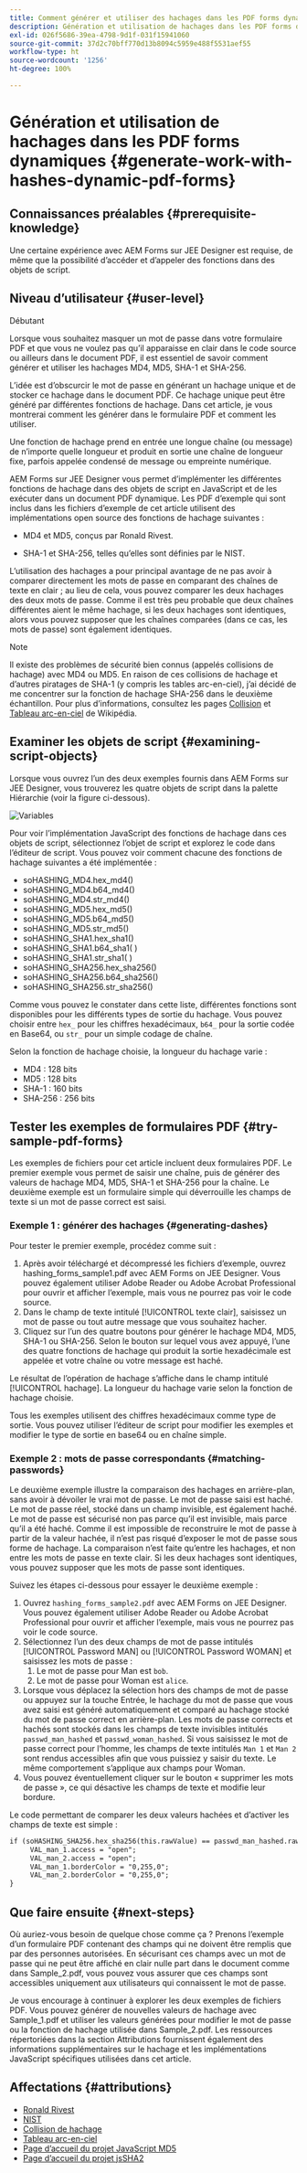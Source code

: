 ```yaml
---
title: Comment générer et utiliser des hachages dans les PDF forms dynamiques ?
description: Génération et utilisation de hachages dans les PDF forms dynamiques
exl-id: 026f5686-39ea-4798-9d1f-031f15941060
source-git-commit: 37d2c70bff770d13b8094c5959e488f5531aef55
workflow-type: ht
source-wordcount: '1256'
ht-degree: 100%

---
```


# Génération et utilisation de hachages dans les PDF forms dynamiques {#generate-work-with-hashes-dynamic-pdf-forms}


## Connaissances préalables {#prerequisite-knowledge}

Une certaine expérience avec AEM Forms sur JEE Designer est requise, de même que la possibilité d’accéder et d’appeler des fonctions dans des objets de script.

## Niveau d’utilisateur {#user-level}

Débutant

Lorsque vous souhaitez masquer un mot de passe dans votre formulaire PDF et que vous ne voulez pas qu’il apparaisse en clair dans le code source ou ailleurs dans le document PDF, il est essentiel de savoir comment générer et utiliser les hachages MD4, MD5, SHA-1 et SHA-256.

L’idée est d’obscurcir le mot de passe en générant un hachage unique et de stocker ce hachage dans le document PDF. Ce hachage unique peut être généré par différentes fonctions de hachage. Dans cet article, je vous montrerai comment les générer dans le formulaire PDF et comment les utiliser.

Une fonction de hachage prend en entrée une longue chaîne (ou message) de n’importe quelle longueur et produit en sortie une chaîne de longueur fixe, parfois appelée condensé de message ou empreinte numérique.

AEM Forms sur JEE Designer vous permet d’implémenter les différentes fonctions de hachage dans des objets de script en JavaScript et de les exécuter dans un document PDF dynamique. Les PDF d’exemple qui sont inclus dans les fichiers d’exemple de cet article utilisent des implémentations open source des fonctions de hachage suivantes :

* MD4 et MD5, conçus par Ronald Rivest.

* SHA-1 et SHA-256, telles qu’elles sont définies par le NIST.

L’utilisation des hachages a pour principal avantage de ne pas avoir à comparer directement les mots de passe en comparant des chaînes de texte en clair ; au lieu de cela, vous pouvez comparer les deux hachages des deux mots de passe. Comme il est très peu probable que deux chaînes différentes aient le même hachage, si les deux hachages sont identiques, alors vous pouvez supposer que les chaînes comparées (dans ce cas, les mots de passe) sont également identiques.

>[!NOTE]
>
>Il existe des problèmes de sécurité bien connus (appelés collisions de hachage) avec MD4 ou MD5. En raison de ces collisions de hachage et d’autres piratages de SHA-1 (y compris les tables arc-en-ciel), j’ai décidé de me concentrer sur la fonction de hachage SHA-256 dans le deuxième échantillon.  Pour plus d’informations, consultez les pages [Collision](https://fr.wikipedia.org/wiki/Collision_(informatique)) et [Tableau arc-en-ciel](https://fr.wikipedia.org/wiki/Rainbow_table) de Wikipédia.

## Examiner les objets de script {#examining-script-objects}

Lorsque vous ouvrez l’un des deux exemples fournis dans AEM Forms sur JEE Designer, vous trouverez les quatre objets de script dans la palette Hiérarchie (voir la figure ci-dessous).

![Variables](assets/variables.jpg)

Pour voir l’implémentation JavaScript des fonctions de hachage dans ces objets de script, sélectionnez l’objet de script et explorez le code dans l’éditeur de script.  Vous pouvez voir comment chacune des fonctions de hachage suivantes a été implémentée :

* soHASHING_MD4.hex_md4()
* soHASHING_MD4.b64_md4()
* soHASHING_MD4.str_md4()
* soHASHING_MD5.hex_md5()
* soHASHING_MD5.b64_md5()
* soHASHING_MD5.str_md5()
* soHASHING_SHA1.hex_sha1()
* soHASHING_SHA1.b64_sha1( )
* soHASHING_SHA1.str_sha1( )
* soHASHING_SHA256.hex_sha256()
* soHASHING_SHA256.b64_sha256()
* soHASHING_SHA256.str_sha256()

Comme vous pouvez le constater dans cette liste, différentes fonctions sont disponibles pour les différents types de sortie du hachage. Vous pouvez choisir entre `hex_` pour les chiffres hexadécimaux, `b64_` pour la sortie codée en Base64, ou `str_` pour un simple codage de chaîne.

Selon la fonction de hachage choisie, la longueur du hachage varie :

* MD4 : 128 bits
* MD5 : 128 bits
* SHA-1 : 160 bits
* SHA-256 : 256 bits

## Tester les exemples de formulaires PDF {#try-sample-pdf-forms}

Les exemples de fichiers pour cet article incluent deux formulaires PDF. Le premier exemple vous permet de saisir une chaîne, puis de générer des valeurs de hachage MD4, MD5, SHA-1 et SHA-256 pour la chaîne.  Le deuxième exemple est un formulaire simple qui déverrouille les champs de texte si un mot de passe correct est saisi.

### Exemple 1 : générer des hachages {#generating-dashes}

Pour tester le premier exemple, procédez comme suit :

1. Après avoir téléchargé et décompressé les fichiers d’exemple, ouvrez hashing_forms_sample1.pdf avec AEM Forms on JEE Designer. Vous pouvez également utiliser Adobe Reader ou Adobe Acrobat Professional pour ouvrir et afficher l’exemple, mais vous ne pourrez pas voir le code source.
1. Dans le champ de texte intitulé [!UICONTROL texte clair], saisissez un mot de passe ou tout autre message que vous souhaitez hacher.
1. Cliquez sur l’un des quatre boutons pour générer le hachage MD4, MD5, SHA-1 ou SHA-256. Selon le bouton sur lequel vous avez appuyé, l’une des quatre fonctions de hachage qui produit la sortie hexadécimale est appelée et votre chaîne ou votre message est haché.

Le résultat de l’opération de hachage s’affiche dans le champ intitulé [!UICONTROL hachage]. La longueur du hachage varie selon la fonction de hachage choisie.

Tous les exemples utilisent des chiffres hexadécimaux comme type de sortie. Vous pouvez utiliser l’éditeur de script pour modifier les exemples et modifier le type de sortie en base64 ou en chaîne simple.

### Exemple 2 : mots de passe correspondants {#matching-passwords}

Le deuxième exemple illustre la comparaison des hachages en arrière-plan, sans avoir à dévoiler le vrai mot de passe. Le mot de passe saisi est haché. Le mot de passe réel, stocké dans un champ invisible, est également haché. Le mot de passe est sécurisé non pas parce qu’il est invisible, mais parce qu’il a été haché. Comme il est impossible de reconstruire le mot de passe à partir de la valeur hachée, il n’est pas risqué d’exposer le mot de passe sous forme de hachage. La comparaison n’est faite qu’entre les hachages, et non entre les mots de passe en texte clair. Si les deux hachages sont identiques, vous pouvez supposer que les mots de passe sont identiques.

Suivez les étapes ci-dessous pour essayer le deuxième exemple :

1. Ouvrez `hashing_forms_sample2.pdf` avec AEM Forms on JEE Designer. Vous pouvez également utiliser Adobe Reader ou Adobe Acrobat Professional pour ouvrir et afficher l’exemple, mais vous ne pourrez pas voir le code source.
1. Sélectionnez l’un des deux champs de mot de passe intitulés [!UICONTROL Password MAN] ou [!UICONTROL Password WOMAN] et saisissez les mots de passe :
   1. Le mot de passe pour Man est `bob`.
   1. Le mot de passe pour Woman est `alice`.
1. Lorsque vous déplacez la sélection hors des champs de mot de passe ou appuyez sur la touche Entrée, le hachage du mot de passe que vous avez saisi est généré automatiquement et comparé au hachage stocké du mot de passe correct en arrière-plan. Les mots de passe corrects et hachés sont stockés dans les champs de texte invisibles intitulés `passwd_man_hashed` et `passwd_woman_hashed`. Si vous saisissez le mot de passe correct pour l’homme, les champs de texte intitulés `Man 1` et `Man 2` sont rendus accessibles afin que vous puissiez y saisir du texte. Le même comportement s’applique aux champs pour Woman.
1. Vous pouvez éventuellement cliquer sur le bouton « supprimer les mots de passe », ce qui désactive les champs de texte et modifie leur bordure.

Le code permettant de comparer les deux valeurs hachées et d’activer les champs de texte est simple :

```xml
if (soHASHING_SHA256.hex_sha256(this.rawValue) == passwd_man_hashed.rawValue){
     VAL_man_1.access = "open";
     VAL_man_2.access = "open";
     VAL_man_1.borderColor = "0,255,0";
     VAL_man_2.borderColor = "0,255,0";
}
```

## Que faire ensuite {#next-steps}

Où auriez-vous besoin de quelque chose comme ça ? Prenons l’exemple d’un formulaire PDF contenant des champs qui ne doivent être remplis que par des personnes autorisées. En sécurisant ces champs avec un mot de passe qui ne peut être affiché en clair nulle part dans le document comme dans Sample_2.pdf, vous pouvez vous assurer que ces champs sont accessibles uniquement aux utilisateurs qui connaissent le mot de passe.

Je vous encourage à continuer à explorer les deux exemples de fichiers PDF.  Vous pouvez générer de nouvelles valeurs de hachage avec Sample_1.pdf et utiliser les valeurs générées pour modifier le mot de passe ou la fonction de hachage utilisée dans Sample_2.pdf.  Les ressources répertoriées dans la section Attributions fournissent également des informations supplémentaires sur le hachage et les implémentations JavaScript spécifiques utilisées dans cet article.

## Affectations {#attributions}

* [Ronald Rivest](https://fr.wikipedia.org/wiki/Ronald_Rivest)
* [NIST](https://csrc.nist.gov/projects/cryptographic-standards-and-guidelines)
* [Collision de hachage](https://fr.wikipedia.org/wiki/Collision_(informatique))
* [Tableau arc-en-ciel](https://fr.wikipedia.org/wiki/Rainbow_table)
* [Page d’accueil du projet JavaScript MD5](https://pajhome.org.uk/crypt/md5/)
* [Page d’accueil du projet jsSHA2](https://anmar.eu.org/projects/jssha2/)
